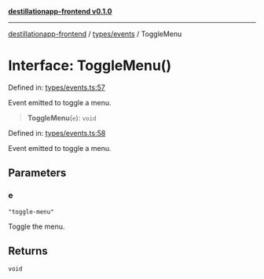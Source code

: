 [**destillationapp-frontend v0.1.0**](../../../README.md)

***

[destillationapp-frontend](../../../modules.md) / [types/events](../README.md) / ToggleMenu

# Interface: ToggleMenu()

Defined in: [types/events.ts:57](https://github.com/DestillApp/main/blob/be94b1d93681946bd573e84cd8381ba32cee62b9/frontend/src/types/events.ts#L57)

Event emitted to toggle a menu.

> **ToggleMenu**(`e`): `void`

Defined in: [types/events.ts:58](https://github.com/DestillApp/main/blob/be94b1d93681946bd573e84cd8381ba32cee62b9/frontend/src/types/events.ts#L58)

Event emitted to toggle a menu.

## Parameters

### e

`"toggle-menu"`

Toggle the menu.

## Returns

`void`
